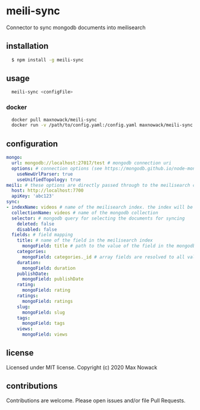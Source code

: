 # meili-sync
Connector to sync mongodb documents into meilisearch

## installation
````bash
  $ npm install -g meili-sync
````

## usage
````bash
  meili-sync <configFile>
````

### docker
````bash
  docker pull maxnowack/meili-sync
  docker run -v /path/to/config.yaml:/config.yaml maxnowack/meili-sync
````

## configuration
````yaml
mongo:
  url: mongodb://localhost:27017/test # mongodb connection uri
  options: # connection options (see https://mongodb.github.io/node-mongodb-native/3.6/reference/connecting/connection-settings/)
    useNewUrlParser: true
    useUnifiedTopology: true
meili: # these options are directly passed through to the meilisearch client
  host: http://localhost:7700
  apiKey: 'abc123'
sync:
- indexName: videos # name of the meilisearch index. the index will be created automatically if it doesn't exist
  collectionName: videos # name of the mongodb collection
  selector: # mongodb query for selecting the documents for syncing
    deleted: false
    disabled: false
  fields: # field mapping
    title: # name of the field in the meilisearch index
      mongoField: title # path to the value of the field in the mongodb document (uses lodash.get; see https://lodash.com/docs/4.17.15#get)
    categories:
      mongoField: categories._id # array fields are resolved to all values automatically
    duration:
      mongoField: duration
    publishDate:
      mongoField: publishDate
    rating:
      mongoField: rating
    ratings:
      mongoField: ratings
    slug:
      mongoField: slug
    tags:
      mongoField: tags
    views:
      mongoField: views
````

## license
Licensed under MIT license. Copyright (c) 2020 Max Nowack

## contributions
Contributions are welcome. Please open issues and/or file Pull Requests.
